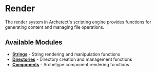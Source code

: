 # Render

The render system in Archetect's scripting engine provides functions for generating content and managing file operations.

## Available Modules

- **[Strings](strings)** - String rendering and manipulation functions
- **[Directories](directories)** - Directory creation and management functions  
- **[Components](components)** - Archetype component rendering functions